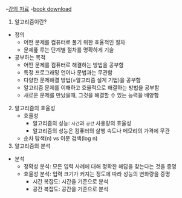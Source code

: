 -[강의 자료](https://drive.google.com/drive/folders/1HNVaGz5ZFOpBCmUtcbh4dNlt-YbLMTBy)
-[book download](https://github.com/davidkmw0810/argorithm)

1. 알고리즘이란?
  - 정의
    - 어떤 문제를 컴퓨터로 풀기 위한 효율적인 절차
    - 문제픞 루는 단계별 절차를 명확하게 기술
  - 공부하는 목적
    - 어떤 문제를 컴퓨터로 해결하는 방법을 공부함
    - 특정 프로그래밍 언어나 문법과는 무관함
    - 다양한 문제해결 방법(=알고리즘 설계 기법)을 공부함
    - 알고리즘 문제를 이해하고 효율적으로 해결하는 방법을 공부함
    - 새로운 문제를 만났을때, 그것을 해결할 수 있는 능력을 배양함
2. 알고리즘의 효율성
    - 효율성
      - 알고리즘의 성능: `시간`과 `공간` 사용량의 효율성
      - 알고리즘의 성능은 컴퓨터의 살행 속도나 메모리의 가격에 무관
    - 순차 탐색(n) vs 이분 검색(log n)
3. 알고리즘의 분석
  - 분석
    - 정확성 분석: 모든 입력 사례에 대해 정확한 해답을 찾는다는 것을 증명
    - 효율성 분석: 입력 크기가 커지는 정도에 따라 성능의 변화량을 증명
      - 시간 복잡도: 시간을 기준으로 분석
      - 공간 복잡도: 공간을 기준으로 분석
